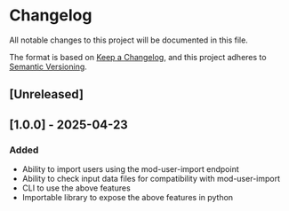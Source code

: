 # Changelog

All notable changes to this project will be documented in this file.

The format is based on [Keep a Changelog](https://keepachangelog.com/en/1.1.0/),
and this project adheres to [Semantic Versioning](https://semver.org/spec/v2.0.0.html).

## [Unreleased]

## [1.0.0] - 2025-04-23

### Added

- Ability to import users using the mod-user-import endpoint
- Ability to check input data files for compatibility with mod-user-import
- CLI to use the above features
- Importable library to expose the above features in python
